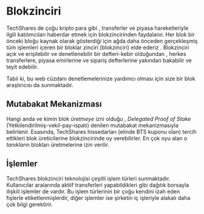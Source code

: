 # Blokzinciri

TechShares de çoğu kripto para gibi , transferler ve piyasa hareketleriyle
ilgili katılımcıları haberdar  etmek için blokzincirinden  faydalanır.
Her blok bir önceki bloğu kaynak olarak gösterdiği için ağda daha önceden 
gerçekleşmiş tüm işlemleri içeren bir bloklar zinciri (blokzinciri) elde ederiz . Blokzinciri
açık ve erişilebilir ve denetlenebilir bir defteri-kebir olduğundan , herkes transferlere,
 piyasa emirlerine ve sipariş defterlerine yakından  bakabilir ve teyit edebilir.

 Tabii ki, bu web cüzdanı denetlemelerinize yardımcı olması için size bir blok 
araştırıcısı da sunmaktadır.

## Mutabakat Mekanizması

Hangi anda ve kimin blok *üretmeye* izni olduğu  , *Delegated Proof of Stake* 
(Yetkilendirilmiş-vekil-pay-ispatı) denilen mutabakat mekanizmasıyla belirlenir. 
Esasında, TechShares hissedarları (elinde BTS kuponu olan)  tercih ettikleri blok 
üreticilerine blokzincirinde oy verebilirler.  En çok oyu alan o *tanıklar*ın
blokları üretmelerine izin verilir.

## İşlemler

TechShares blokzinciri teknolojisi çeşitli işlem türleri sunmaktadır.  Kullanıcılar 
aralarında aktiif transferleri yapabildikleri gibi dağıtık borsayla ilişkili 
işlemler de vardır. Bu işlem türlerinin bir çoğu kendini izah eden 
fişlerle etiketlenmişlerdir, diğer işlemler ise şirketin iç işleriyle alakalı daha çok 
bilgi gerektirir.
